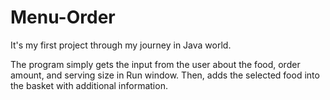 # Menu-Order

It's my first project through my journey in Java world.

The program simply gets the input from the user about the food, order amount, and serving size in Run window. Then, adds the selected food into the basket with additional information.
